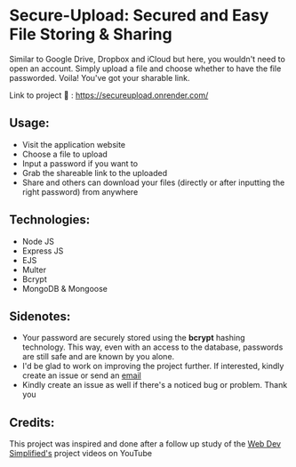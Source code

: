 # Secure-Upload: Secured and Easy File Storing & Sharing
Similar to Google Drive, Dropbox and iCloud but here, you wouldn't need to open an account. Simply upload a file and choose whether to have the file passworded. Voila! You've got your sharable link.

Link to project :link: : https://secureupload.onrender.com/

## Usage:
- Visit the application website
- Choose a file to upload
- Input a password if you want to
- Grab the shareable link to the uploaded
- Share and others can download your files (directly or after inputting the right password) from anywhere

## Technologies:
- Node JS
- Express JS
- EJS
- Multer
- Bcrypt
- MongoDB & Mongoose

## Sidenotes:
- Your password are securely stored using the **bcrypt** hashing technology. This way, even with an access to the database, passwords are still safe and are known by you alone.
- I'd be glad to work on improving the project further. If interested, kindly create an issue or send an [email](farhansodiq360@gmail.com)
- Kindly create an issue as well if there's a noticed bug or problem. Thank you

## Credits:
This project was inspired and done after a follow up study of the [Web Dev Simplified's](https://www.youtube.com/watch?v=AHXFMu8xVsc&list=PLOIqoeraV94gtjixvyve7Lywvhg9QB_XW&index=3) project videos on YouTube